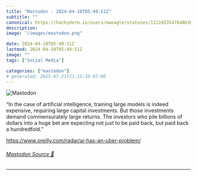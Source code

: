 ```yaml
---
title: "Mastodon - 2024-04-10T05:49:51Z"
subtitle: ""
canonical: https://hachyderm.io/users/mweagle/statuses/112245354764863651
description:
image: "/images/mastodon.png"

date: 2024-04-10T05:49:51Z
lastmod: 2024-04-10T05:49:51Z
image: ""
tags: ["Social Media"]

categories: ["mastodon"]
# generated: 2025-07-21T21:15:38-07:00
---
```

![Mastodon](/images/mastodon.png)

<p>“In the case of artificial intelligence, training large models is indeed expensive, requiring large capital investments. But those investments demand commensurately large returns. The investors who pile billions of dollars into a huge bet are expecting not just to be paid back, but paid back a hundredfold.”</p><p><a href="https://www.oreilly.com/radar/ai-has-an-uber-problem/" target="_blank" rel="nofollow noopener noreferrer" translate="no"><span class="invisible">https://www.</span><span class="ellipsis">oreilly.com/radar/ai-has-an-ub</span><span class="invisible">er-problem/</span></a></p>


###### [Mastodon Source 🐘](https://hachyderm.io/@mweagle/112245354764863651)

___
